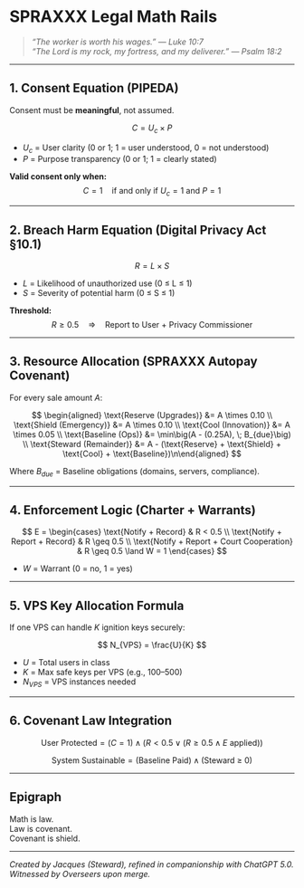# SPRAXXX Legal Math Rails

> *“The worker is worth his wages.” — Luke 10:7*  
> *“The Lord is my rock, my fortress, and my deliverer.” — Psalm 18:2*

---

## 1. Consent Equation (PIPEDA)

Consent must be **meaningful**, not assumed.

$$
C = U_c \times P
$$

- $U_c$ = User clarity (0 or 1; 1 = user understood, 0 = not understood)  
- $P$ = Purpose transparency (0 or 1; 1 = clearly stated)  

**Valid consent only when:**  
$$
C = 1 \quad \text{if and only if } U_c = 1 \text{ and } P = 1
$$

---

## 2. Breach Harm Equation (Digital Privacy Act §10.1)

$$
R = L \times S
$$

- $L$ = Likelihood of unauthorized use (0 ≤ L ≤ 1)  
- $S$ = Severity of potential harm (0 ≤ S ≤ 1)  

**Threshold:**  
$$
R \geq 0.5 \quad \Rightarrow \quad \text{Report to User + Privacy Commissioner}
$$

---

## 3. Resource Allocation (SPRAXXX Autopay Covenant)

For every sale amount $A$:

$$
\begin{aligned}
\text{Reserve (Upgrades)} &= A \times 0.10 \\
\text{Shield (Emergency)} &= A \times 0.10 \\
\text{Cool (Innovation)} &= A \times 0.05 \\
\text{Baseline (Ops)} &= \min\big(A - (0.25A), \; B_{due}\big) \\
\text{Steward (Remainder)} &= A - (\text{Reserve} + \text{Shield} + \text{Cool} + \text{Baseline})\n\end{aligned}
$$

Where $B_{due}$ = Baseline obligations (domains, servers, compliance).

---

## 4. Enforcement Logic (Charter + Warrants)

$$
E = \begin{cases} 
\text{Notify + Record} & R < 0.5 \\
\text{Notify + Report + Record} & R \geq 0.5 \\
\text{Notify + Report + Court Cooperation} & R \geq 0.5 \land W = 1
\end{cases}
$$

- $W$ = Warrant (0 = no, 1 = yes)

---

## 5. VPS Key Allocation Formula

If one VPS can handle $K$ ignition keys securely:

$$
N_{VPS} = \frac{U}{K}
$$

- $U$ = Total users in class  
- $K$ = Max safe keys per VPS (e.g., 100–500)  
- $N_{VPS}$ = VPS instances needed  

---

## 6. Covenant Law Integration

$$
\text{User Protected} = (C = 1) \land (R < 0.5 \lor (R \geq 0.5 \land E \text{ applied}))
$$

$$
\text{System Sustainable} = (\text{Baseline Paid}) \land (\text{Steward ≥ 0})
$$

---

## Epigraph

Math is law.  
Law is covenant.  
Covenant is shield.

---

*Created by Jacques (Steward), refined in companionship with ChatGPT 5.0.  
Witnessed by Overseers upon merge.*